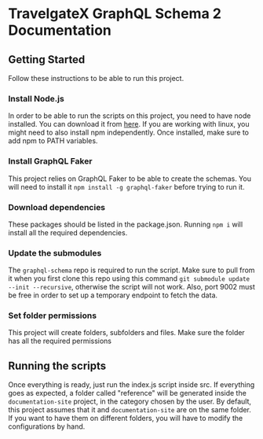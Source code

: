 # TravelgateX GraphQL Schema 2 Documentation


## Getting Started

Follow these instructions to be able to run this project.

### Install Node.js
In order to be able to run the scripts on this project, you need to have node installed. You can download it from [here](https://nodejs.org/es/download/). If you are working with linux, you might need to also install npm independently. Once installed, make sure to add npm to PATH variables.   

### Install GraphQL Faker
This project relies on GraphQL Faker to be able to create the schemas. You will need to install it ```npm install -g graphql-faker``` before trying to run it.

### Download dependencies
These packages should be listed in the package.json. Running ```npm i``` will install all the required dependencies.

### Update the submodules
The `graphql-schema` repo is required to run the script. Make sure to pull from it when you first clone this repo using this command `git submodule update --init --recursive`, otherwise the script will not work. Also, port 9002 must be free in order to set up a temporary endpoint to fetch the data.

### Set folder permissions
This project will create folders, subfolders and files. Make sure the folder has all the required permissions


## Running the scripts

Once everything is ready, just run the index.js script inside src. If everything goes as expected, a folder called "reference"  will be generated inside the `documentation-site` project, in the category chosen by the user. By default, this project assumes that it and `documentation-site` are on the same folder. If you want to have them on different folders, you will have to modify the configurations by hand.